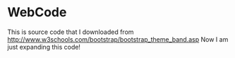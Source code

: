 # WebCode
This is source code that I downloaded from http://www.w3schools.com/bootstrap/bootstrap_theme_band.asp
Now I am just expanding this code!
